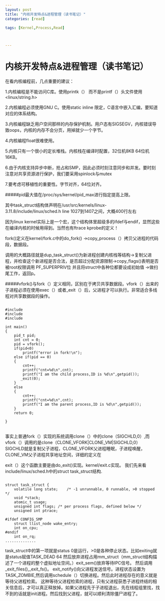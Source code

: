 ```yaml
---
layout: post
title: "内核开发特点&进程管理（读书笔记）"
categories: [read]

tags: [Kernel,Process,Read]
 


---
```

内核开发特点&进程管理（读书笔记）
================================
在看内核编程前，几点重要的建议：

1.内核编程是不能访问C库。使用printk（） 而不是printf（）头文件使用<linux/string.h>

2.内核编程必须使用GNU C。使用static inline 限定，C语言中嵌入汇编，要知道对应的体系结构。

3.内核编程缺乏用户空间那样的内存保护机制。用户态有SIGSEGV，内核错误导致oops，内核的内存不会分页，用掉就少一个字节。

4.内核编程float很难使用。

5.内核只有一个很小的定长堆栈。内核栈在编译时配置，32位机8KB   64位机16KB。

6.由于内核支持异步中断，抢占和SMP，因此必须时刻注意同步和并发。要时刻注意对共享资源进行保护，我们要采用spinlock与mutex

7.要考虑可移植性的重要性。字节对齐，64位对齐。

#####pid最大值在/proc/sys/kernel/pid_max进行指定提高上限。

其中task_struct结构体声明在/usr/src/kernels/linux-3.11.8/include/linux/sched.h line 1027到1407之间，大概400行左右 

因为linux kernel实际上是一个宏，这个结构体里超级多的ifdef与endif，显然这些在编译内核的时候用得到。当然也有ftrace kprobe的定义！

fork()定义在kernel/fork.c中的do_fork()  ->copy_process（）拷贝父进程的代码段，数据段。

调用的大概路径就是dup_task_struct()为新进程创建内核栈等结构->复制父进程，并检查这个新进程是否合法，是否超过分配资源限制->copy_flags()表明是否被root权限调用  PF_SUPERPRIV位 并且将struct中各种位都要设成初始值 ->做扫尾工作，返回p。

#####vfork()与fork（）定义相同，区别在于拷贝共享数据段。vfork（）出来的子进程必须在使用exec（）或者_exit（）后，父进程才可以执行。非常适合多线程对共享数据段的操作。

<pre><code>
#include<sys/types.h>  
#include<unistd.h>  
#include<stdio.h>  
   
int main()  
{  
    pid_t pid;  
    int cnt = 0;  
    pid = vfork();  
    if(pid<0)  
        printf("error in fork!\n");  
    else if(pid == 0)  
    {  
        cnt++;  
        printf("cnt=%d\n",cnt);  
        printf("I am the child process,ID is %d\n",getpid());  
       _exit(0);  
    }  
    else 
    {  
        cnt++;  
        printf("cnt=%d\n",cnt);  
        printf("I am the parent process,ID is %d\n",getpid());  
    }  
    return 0;  
   
}  
</code>
</pre>

事实上普通fork（）实现的系统调用clone（）中的clone（SIGCHLD,0）,而vfork（）调用的是clone（CLONE_VFORK|CLONE_VM|SIGCHLD,0）
SIGCHLD就是复制父子进程，CLONE_VFORK父进程睡眠，子进程唤醒，CLONE_VM父子进程共享地址空间，详细的定义在

 
exit（）这个函数主要是由do_exit()实现。kernel/exit.c实现。
我们先来看include/linux/sched.h中的struct task_struct结构.

<pre><code>
struct task_struct {
    volatile long state;    /* -1 unrunnable, 0 runnable, >0 stopped */
    void *stack;
    atomic_t usage;
    unsigned int flags; /* per process flags, defined below */
    unsigned int ptrace;
 
#ifdef CONFIG_SMP
    struct llist_node wake_entry;
    int on_cpu;
#endif
    int on_rq;
..............
</code></pre>

task_struct中的第一项就是status 0是运行，>0是各种停止状态。比如exiting就是status赋值TASK_DEAD 64
然后放弃进程占用mm_struct（mm_struct结构描述了一个进程的整个虚拟地址空间。）exit_sem()放弃等待IPC信号。
然后调用_exit_files(),_exit_fs()。
exit_notify()向父进程发送信号。进程状态设置为TASK_ZOMBIE,然后调用schedule（）切换进程。然后此时进程存在的意义就是等待父进程检索。
这种等待父进程检索的进程，只有父进程获悉子进程终结的相关信息后，才可以真正释放掉。如果父进程先于子进程退出，先在线程组里找，找不到的话就是init进程。然后找到父进程，就可以顺利清除僵尸进程了。


